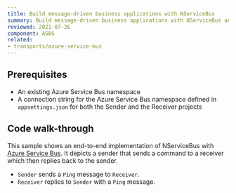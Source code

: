 ```yaml
---
title: Build message-driven business applications with NServiceBus
summary: Build message-driven business applications with NServiceBus and Azure Service Bus
reviewed: 2021-07-26
component: ASBS
related:
- transports/azure-service-bus
---
```



## Prerequisites

* An existing Azure Service Bus namespace
* A connection string for the Azure Service Bus namespace defined in `appsettings.json` for both the Sender and the Receiver projects

## Code walk-through

This sample shows an end-to-end implementation of NServiceBus with [Azure Service Bus](https://docs.microsoft.com/en-us/azure/service-bus-messaging/). It depicts a sender that sends a command to a receiver which then replies back to the sender.

 * `Sender` sends a `Ping` message to `Receiver`.
 * `Receiver` replies to `Sender` with a `Ping` message.
